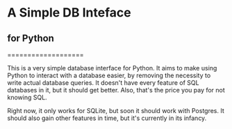 # A Simple DB Inteface 
## for Python
===================

This is a very simple database interface for Python. It aims to make using Python to interact with a database easier, by removing the necessity to write actual database queries. It doesn't have every feature of SQL databases in it, but it should get better. Also, that's the price you pay for not knowing SQL. 

Right now, it only works for SQLite, but soon it should work with Postgres. It should also gain other features in time, but it's currently in its infancy.  
